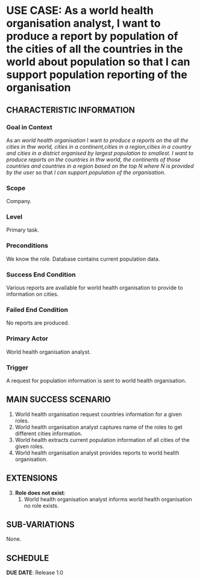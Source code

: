 # USE CASE: As a world health organisation analyst, I want to produce a report by population of the cities of all the countries in the world about population so that I can support population reporting of the organisation
## CHARACTERISTIC INFORMATION

### Goal in Context

As an *world health organisation* I want *to produce a reports on the all the cities in thw world, cities in a continent,cities in a region,cities in a country and cities in a district organised by largest population to smallest. I want to produce reports on the countries in thw world, the continents of those countries and countries in a region based on the top N  where N is provided by the user* so that *I can support population of the organisation.*

### Scope

Company.

### Level

Primary task.

### Preconditions

We know the role.  Database contains current population data.

### Success End Condition

Various reports are available for world health organisation to provide to information on cities.

### Failed End Condition

No reports are produced.

### Primary Actor

World health organisation analyst.

### Trigger

A request for population information is sent to world health organisation.

## MAIN SUCCESS SCENARIO

1. World health organisation request countries information for a given roles.
2. World health organisation analyst captures name of the roles to get different cities information.
3. World health extracts current population information of all cities of the given roles.
4. World health organisation analyst provides reports to world health organisation.

## EXTENSIONS

3. **Role does not exist**:
    1. World health organisation analyst informs world health organisation no role exists.

## SUB-VARIATIONS

None.

## SCHEDULE

**DUE DATE**: Release 1.0
